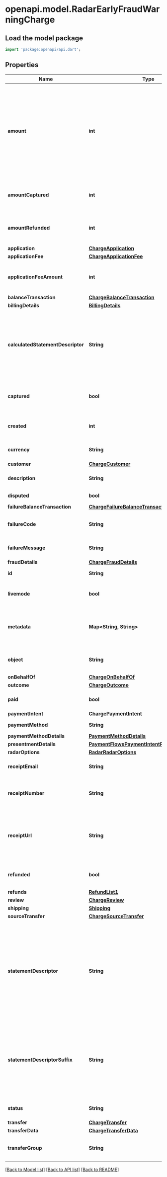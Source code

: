 # openapi.model.RadarEarlyFraudWarningCharge

## Load the model package
```dart
import 'package:openapi/api.dart';
```

## Properties
Name | Type | Description | Notes
------------ | ------------- | ------------- | -------------
**amount** | **int** | Amount intended to be collected by this payment. A positive integer representing how much to charge in the [smallest currency unit](https://stripe.com/docs/currencies#zero-decimal) (e.g., 100 cents to charge $1.00 or 100 to charge ¥100, a zero-decimal currency). The minimum amount is $0.50 US or [equivalent in charge currency](https://stripe.com/docs/currencies#minimum-and-maximum-charge-amounts). The amount value supports up to eight digits (e.g., a value of 99999999 for a USD charge of $999,999.99). | 
**amountCaptured** | **int** | Amount in cents (or local equivalent) captured (can be less than the amount attribute on the charge if a partial capture was made). | 
**amountRefunded** | **int** | Amount in cents (or local equivalent) refunded (can be less than the amount attribute on the charge if a partial refund was issued). | 
**application** | [**ChargeApplication**](ChargeApplication.md) |  | [optional] 
**applicationFee** | [**ChargeApplicationFee**](ChargeApplicationFee.md) |  | [optional] 
**applicationFeeAmount** | **int** | The amount of the application fee (if any) requested for the charge. [See the Connect documentation](https://stripe.com/docs/connect/direct-charges#collect-fees) for details. | [optional] 
**balanceTransaction** | [**ChargeBalanceTransaction**](ChargeBalanceTransaction.md) |  | [optional] 
**billingDetails** | [**BillingDetails**](BillingDetails.md) |  | 
**calculatedStatementDescriptor** | **String** | The full statement descriptor that is passed to card networks, and that is displayed on your customers' credit card and bank statements. Allows you to see what the statement descriptor looks like after the static and dynamic portions are combined. This value only exists for card payments. | [optional] 
**captured** | **bool** | If the charge was created without capturing, this Boolean represents whether it is still uncaptured or has since been captured. | 
**created** | **int** | Time at which the object was created. Measured in seconds since the Unix epoch. | 
**currency** | **String** | Three-letter [ISO currency code](https://www.iso.org/iso-4217-currency-codes.html), in lowercase. Must be a [supported currency](https://stripe.com/docs/currencies). | 
**customer** | [**ChargeCustomer**](ChargeCustomer.md) |  | [optional] 
**description** | **String** | An arbitrary string attached to the object. Often useful for displaying to users. | [optional] 
**disputed** | **bool** | Whether the charge has been disputed. | 
**failureBalanceTransaction** | [**ChargeFailureBalanceTransaction**](ChargeFailureBalanceTransaction.md) |  | [optional] 
**failureCode** | **String** | Error code explaining reason for charge failure if available (see [the errors section](https://stripe.com/docs/error-codes) for a list of codes). | [optional] 
**failureMessage** | **String** | Message to user further explaining reason for charge failure if available. | [optional] 
**fraudDetails** | [**ChargeFraudDetails**](ChargeFraudDetails.md) |  | [optional] 
**id** | **String** | Unique identifier for the object. | 
**livemode** | **bool** | Has the value `true` if the object exists in live mode or the value `false` if the object exists in test mode. | 
**metadata** | **Map<String, String>** | Set of [key-value pairs](https://stripe.com/docs/api/metadata) that you can attach to an object. This can be useful for storing additional information about the object in a structured format. | [default to const {}]
**object** | **String** | String representing the object's type. Objects of the same type share the same value. | 
**onBehalfOf** | [**ChargeOnBehalfOf**](ChargeOnBehalfOf.md) |  | [optional] 
**outcome** | [**ChargeOutcome**](ChargeOutcome.md) |  | [optional] 
**paid** | **bool** | `true` if the charge succeeded, or was successfully authorized for later capture. | 
**paymentIntent** | [**ChargePaymentIntent**](ChargePaymentIntent.md) |  | [optional] 
**paymentMethod** | **String** | ID of the payment method used in this charge. | [optional] 
**paymentMethodDetails** | [**PaymentMethodDetails**](PaymentMethodDetails.md) |  | [optional] 
**presentmentDetails** | [**PaymentFlowsPaymentIntentPresentmentDetails**](PaymentFlowsPaymentIntentPresentmentDetails.md) |  | [optional] 
**radarOptions** | [**RadarRadarOptions**](RadarRadarOptions.md) |  | [optional] 
**receiptEmail** | **String** | This is the email address that the receipt for this charge was sent to. | [optional] 
**receiptNumber** | **String** | This is the transaction number that appears on email receipts sent for this charge. This attribute will be `null` until a receipt has been sent. | [optional] 
**receiptUrl** | **String** | This is the URL to view the receipt for this charge. The receipt is kept up-to-date to the latest state of the charge, including any refunds. If the charge is for an Invoice, the receipt will be stylized as an Invoice receipt. | [optional] 
**refunded** | **bool** | Whether the charge has been fully refunded. If the charge is only partially refunded, this attribute will still be false. | 
**refunds** | [**RefundList1**](RefundList1.md) |  | [optional] 
**review** | [**ChargeReview**](ChargeReview.md) |  | [optional] 
**shipping** | [**Shipping**](Shipping.md) |  | [optional] 
**sourceTransfer** | [**ChargeSourceTransfer**](ChargeSourceTransfer.md) |  | [optional] 
**statementDescriptor** | **String** | For a non-card charge, text that appears on the customer's statement as the statement descriptor. This value overrides the account's default statement descriptor. For information about requirements, including the 22-character limit, see [the Statement Descriptor docs](https://docs.stripe.com/get-started/account/statement-descriptors).  For a card charge, this value is ignored unless you don't specify a `statement_descriptor_suffix`, in which case this value is used as the suffix. | [optional] 
**statementDescriptorSuffix** | **String** | Provides information about a card charge. Concatenated to the account's [statement descriptor prefix](https://docs.stripe.com/get-started/account/statement-descriptors#static) to form the complete statement descriptor that appears on the customer's statement. If the account has no prefix value, the suffix is concatenated to the account's statement descriptor. | [optional] 
**status** | **String** | The status of the payment is either `succeeded`, `pending`, or `failed`. | 
**transfer** | [**ChargeTransfer**](ChargeTransfer.md) |  | [optional] 
**transferData** | [**ChargeTransferData**](ChargeTransferData.md) |  | [optional] 
**transferGroup** | **String** | A string that identifies this transaction as part of a group. See the [Connect documentation](https://stripe.com/docs/connect/separate-charges-and-transfers#transfer-options) for details. | [optional] 

[[Back to Model list]](../README.md#documentation-for-models) [[Back to API list]](../README.md#documentation-for-api-endpoints) [[Back to README]](../README.md)


